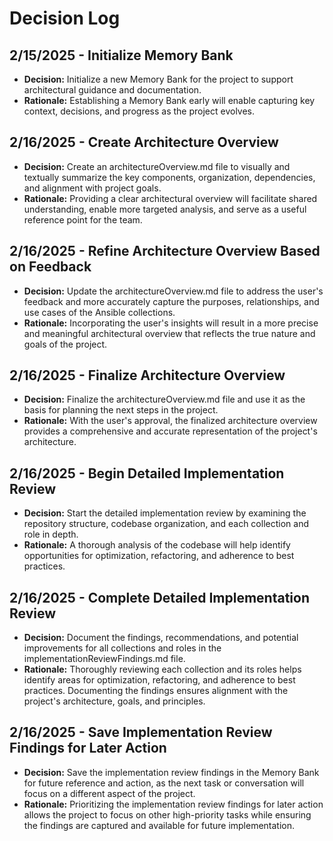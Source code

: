 # Decision Log

## 2/15/2025 - Initialize Memory Bank
- **Decision:** Initialize a new Memory Bank for the project to support architectural guidance and documentation.
- **Rationale:** Establishing a Memory Bank early will enable capturing key context, decisions, and progress as the project evolves.

## 2/16/2025 - Create Architecture Overview
- **Decision:** Create an architectureOverview.md file to visually and textually summarize the key components, organization, dependencies, and alignment with project goals.
- **Rationale:** Providing a clear architectural overview will facilitate shared understanding, enable more targeted analysis, and serve as a useful reference point for the team.

## 2/16/2025 - Refine Architecture Overview Based on Feedback
- **Decision:** Update the architectureOverview.md file to address the user's feedback and more accurately capture the purposes, relationships, and use cases of the Ansible collections.
- **Rationale:** Incorporating the user's insights will result in a more precise and meaningful architectural overview that reflects the true nature and goals of the project.

## 2/16/2025 - Finalize Architecture Overview
- **Decision:** Finalize the architectureOverview.md file and use it as the basis for planning the next steps in the project.
- **Rationale:** With the user's approval, the finalized architecture overview provides a comprehensive and accurate representation of the project's architecture.

## 2/16/2025 - Begin Detailed Implementation Review
- **Decision:** Start the detailed implementation review by examining the repository structure, codebase organization, and each collection and role in depth.
- **Rationale:** A thorough analysis of the codebase will help identify opportunities for optimization, refactoring, and adherence to best practices.

## 2/16/2025 - Complete Detailed Implementation Review
- **Decision:** Document the findings, recommendations, and potential improvements for all collections and roles in the implementationReviewFindings.md file.
- **Rationale:** Thoroughly reviewing each collection and its roles helps identify areas for optimization, refactoring, and adherence to best practices. Documenting the findings ensures alignment with the project's architecture, goals, and principles.

## 2/16/2025 - Save Implementation Review Findings for Later Action
- **Decision:** Save the implementation review findings in the Memory Bank for future reference and action, as the next task or conversation will focus on a different aspect of the project.
- **Rationale:** Prioritizing the implementation review findings for later action allows the project to focus on other high-priority tasks while ensuring the findings are captured and available for future implementation.
